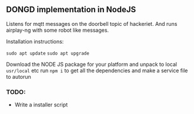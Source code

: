 ## DONGD implementation in NodeJS
Listens for mqtt messages on the doorbell topic of hackeriet. And runs airplay-ng with some robot like messages.

Installation instructions:

`sudo apt update`
`sudo apt upgrade`

Download the NODE JS package for your platform and unpack to local `usr/local` etc
run `npm i` to get all the dependencies and make a service file to autorun

### TODO:
* Write a installer script